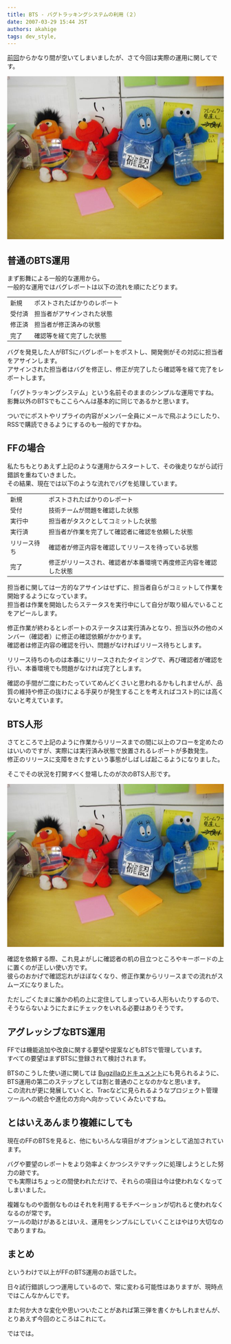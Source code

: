 ```yaml
---
title: BTS - バグトラッキングシステムの利用（２）
date: 2007-03-29 15:44 JST
authors: akahige
tags: dev_style, 
---
```

[前回](http://tech.feedforce.jp/bts-1.html)からかなり間が空いてしまいましたが、さて今回は実際の運用に関してです。

 [![BTS人形](/images/2007/03/imgp0908.jpg)](/images/2007/03/imgp0908.jpg)

<!--more-->  

## 普通のBTS運用

まず影舞による一般的な運用から。  
一般的な運用ではバグレポートは以下の流れを順にたどります。

|||
|-------|-----------------------|
| 新規 | ポストされたばかりのレポート |
| 受付済 | 担当者がアサインされた状態 |
| 修正済 | 担当者が修正済みの状態 |
| 完了 | 確認等を経て完了した状態 |

バグを発見した人がBTSにバグレポートをポストし、開発側がその対応に担当者をアサインします。  
アサインされた担当者はバグを修正し、修正が完了したら確認等を経て完了をレポートします。

「バグトラッキングシステム」という名前そのままのシンプルな運用ですね。  
影舞以外のBTSでもここらへんは基本的に同じであるかと思います。

ついでにポストやリプライの内容がメンバー全員にメールで飛ぶようにしたり、RSSで購読できるようにするのも一般的ですかね。

## FFの場合

私たちもとりあえず上記のような運用からスタートして、その後走りながら試行錯誤を重ねていきました。  
その結果、現在では以下のような流れでバグを処理しています。

|||
|-------|-----------------------|
| 新規 | ポストされたばかりのレポート |
| 受付 | 技術チームが問題を確認した状態 |
| 実行中 | 担当者がタスクとしてコミットした状態 |
| 実行済 | 担当者が作業を完了して確認者に確認を依頼した状態 |
| リリース待ち | 確認者が修正内容を確認してリリースを待っている状態 |
| 完了 | 修正がリリースされ、確認者が本番環境で再度修正内容を確認した状態 |

担当者に関しては一方的なアサインはせずに、担当者自らがコミットして作業を開始するようになっています。  
担当者は作業を開始したらステータスを実行中にして自分が取り組んでいることをアピールします。

修正作業が終わるとレポートのステータスは実行済みとなり、担当以外の他のメンバー（確認者）に修正の確認依頼がかかります。  
確認者は修正内容の確認を行い、問題がなければリリース待ちとします。

リリース待ちのものは本番にリリースされたタイミングで、再び確認者が確認を行い、本番環境でも問題がなければ完了とします。

確認の手間が二度にわたっていてめんどくさいと思われるかもしれませんが、品質の維持や修正の抜けによる手戻りが発生することを考えればコスト的には高くないと考えています。

## BTS人形

さてところで上記のように作業からリリースまでの間に以上のフローを定めたのはいいのですが、実際には実行済み状態で放置されるレポートが多数発生。  
修正のリリースに支障をきたすという事態がしばしば起こるようになりました。

そこでその状況を打開すべく登場したのが次のBTS人形です。

[![BTS人形](/images/2007/03/imgp0908.jpg)](/images/2007/03/imgp0908.jpg)

確認を依頼する際、これ見よがしに確認者の机の目立つところやキーボードの上に置くのが正しい使い方です。  
彼らのおかげで確認忘れがほぼなくなり、修正作業からリリースまでの流れがスムーズになりました。

ただしごくたまに誰かの机の上に定住してしまっている人形もいたりするので、そうならないようにたまにチェックをいれる必要はありそうです。

## アグレッシブなBTS運用

FFでは機能追加や改良に関する要望や提案などもBTSで管理しています。  
すべての要望はまずBTSに登録されて検討されます。

BTSのこうした使い道に関しては [Bugzillaのドキュメント](http://www.mozilla.gr.jp/docs/beginbugzilla/#BugIs)にも見られるように、 BTS運用の第二のステップとしては割と普通のことなのかなと思います。  
この流れが更に発展していくと、Tracなどに見られるようなプロジェクト管理ツールへの統合や進化の方向へ向かっていくみたいですね。

## とはいえあんまり複雑にしても

現在のFFのBTSを見ると、他にもいろんな項目がオプションとして追加されています。

バグや要望のレポートをより効率よくかつシステマチックに処理しようとした努力の跡です。  
でも実際はちょっとの間使われただけで、それらの項目は今は使われなくなってしまいました。

複雑なものや面倒なものはそれを利用するモチベーションが切れると使われなくなるのが常です。  
ツールの助けがあるとはいえ、運用をシンプルにしていくことはやはり大切なのでありますね。

## まとめ

というわけで以上がFFのBTS運用のお話でした。

日々試行錯誤しつつ運用しているので、常に変わる可能性はありますが、現時点ではこんなかんじです。

また何か大きな変化や思いついたことがあれば第三弾を書くかもしれませんが、とりあえず今回のところはこれにて。

ではでは。

